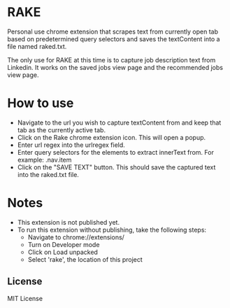 # RAKE

Personal use chrome extension that scrapes text from currently open tab based on predetermined query selectors and saves the textContent into a file named raked.txt.

The only use for RAKE at this time is to capture job description text from Linkedin. It works on the saved jobs view page and the recommended jobs view page.

# How to use

- Navigate to the url you wish to capture textContent from and keep that tab as the currently active tab.
- Click on the Rake chrome extension icon. This will open a popup.
- Enter url regex into the urlregex field.
- Enter query selectors for the elements to extract innerText from. For example: .nav.item
- Click on the "SAVE TEXT" button. This should save the captured text into the raked.txt file.

# Notes

- This extension is not published yet.
- To run this extension without publishing, take the following steps:
  - Navigate to chrome://extensions/
  - Turn on Developer mode
  - Click on Load unpacked
  - Select 'rake', the location of this project

## License

MIT License
